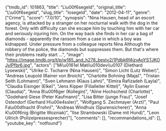 {"tmdb_id": 101863, "title": "L\u00f6segeld", "original_title": "L\u00f6segeld", "slug_title": "losegeld", "date": "2012-04-11", "genre": ["Crime"], "score": "7.0/10", "synopsis": "Nina Hausen, head of an escort agency, is attacked by a stranger on her nocturnal walk with the dog in the forest. Only with difficulty can she escape him by touching him with her car and seriously injuring him. On the way back she finds in her car a bag of diamonds - apparently the ransom from a case in which a boy was kidnapped. Under pressure from a colleague reports Nina Although the robbery of the police, the diamonds but suppresses them. But that's where their problems really start ...", "image": "https://image.tmdb.org/t/p/w185_and_h278_bestv2/1Pdbk6f4jzyAoYSTJKOJylPfbr6.jpg", "actors": ["Mi\u0161el Mati\u010devi\u0107 (Diethard Lysewski)", "Ulrike C. Tscharre (Nina Hausen)", "Simon Licht (Lutz Weber)", "Andreas Leupold (Rainer von Broich)", "Charlotte Bohning (Maja)", "Tristan Seith (Lohmann)", "Sven Lehmann (Klaus Lahn)", "Elmira Rafizadeh (Layla)", "Claudia Eisinger (Elke)", "Jens Kipper (Filialleiter Kittel)", "Aylin Esener (Claudia)", "Anna B\u00f6ger (Kollegin)", "Aline Hochscheid (Charlotte)", "Godehard Giese (Peter Kaufmann)", "Lisa Bitter (junge Frau)", "Josef Ostendorf (Gerhard H\u00e4ssler)", "Wolfgang S. Zechmayer (Arzt)", "Paul Fa\u00dfnacht (Frohn)", "Andreas Windhuis (Spurensicherer)", "Anna K\u00f6nig (Brigitte Wozniak)", "Ilse Strambowski (Dame mit Hund)", "Leon Ullrich (Polizeipressesprecher)"], "comments": [], "recommandations_id": [], "youtube_key": "notfound"}